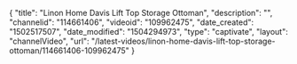 {
    "title": "Linon Home Davis Lift Top Storage Ottoman",
    "description": "",
    "channelid": "114661406",
    "videoid": "109962475",
    "date_created": "1502517507",
    "date_modified": "1504294973",
    "type": "captivate",
    "layout": "channelVideo",
    "url": "\/latest-videos\/linon-home-davis-lift-top-storage-ottoman\/114661406-109962475"
}